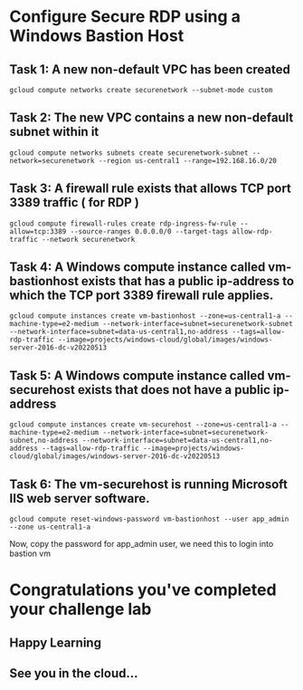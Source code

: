 # Configure Secure RDP using a Windows Bastion Host

## Task 1: A new non-default VPC has been created
```
gcloud compute networks create securenetwork --subnet-mode custom
```
## Task 2: The new VPC contains a new non-default subnet within it
```
gcloud compute networks subnets create securenetwork-subnet --network=securenetwork --region us-central1 --range=192.168.16.0/20
```

## Task 3: A firewall rule exists that allows TCP port 3389 traffic ( for RDP )
```
gcloud compute firewall-rules create rdp-ingress-fw-rule --allow=tcp:3389 --source-ranges 0.0.0.0/0 --target-tags allow-rdp-traffic --network securenetwork

```
## Task 4: A Windows compute instance called vm-bastionhost exists that has a public ip-address to which the TCP port 3389 firewall rule applies.
```
gcloud compute instances create vm-bastionhost --zone=us-central1-a --machine-type=e2-medium --network-interface=subnet=securenetwork-subnet --network-interface=subnet=data-us-central1,no-address --tags=allow-rdp-traffic --image=projects/windows-cloud/global/images/windows-server-2016-dc-v20220513
```

## Task 5: A Windows compute instance called vm-securehost exists that does not have a public ip-address
```
gcloud compute instances create vm-securehost --zone=us-central1-a --machine-type=e2-medium --network-interface=subnet=securenetwork-subnet,no-address --network-interface=subnet=data-us-central1,no-address --tags=allow-rdp-traffic --image=projects/windows-cloud/global/images/windows-server-2016-dc-v20220513

```
## Task 6: The vm-securehost is running Microsoft IIS web server software.
```
gcloud compute reset-windows-password vm-bastionhost --user app_admin --zone us-central1-a
```
Now, copy the password for app_admin user, we need this to login into bastion vm 

# Congratulations you've completed your challenge lab
## Happy Learning
## See you in the cloud...
